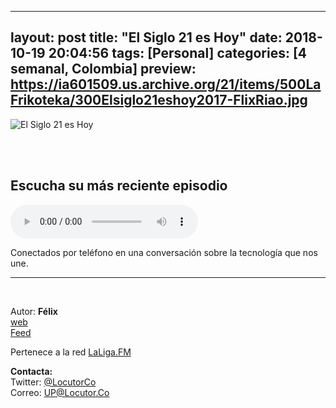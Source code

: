 
---
layout: post
title: "El Siglo 21 es Hoy"
date: 2018-10-19 20:04:56
tags: [Personal]
categories: [4 semanal, Colombia]
preview: https://ia601509.us.archive.org/21/items/500LaFrikoteka/300Elsiglo21eshoy2017-FlixRiao.jpg
---

![El Siglo 21 es Hoy](https://ia601509.us.archive.org/21/items/500LaFrikoteka/500Elsiglo21eshoy2017-FlixRiao.jpg)

<br/>
<br/>

## Escucha su más reciente episodio

<!--reproductor-feed=http://feeds.feedburner.com/siglo21-->
<!--reproductor-start-->
<audio id="audio" preload="auto" controls="" src="http://feedproxy.google.com/~r/siglo21/~5/edCMHDwkCtY/notas_de_voz_al_doble_de_la_velocidad.mp3"></audio>
<!--reproductor-end-->

Conectados por teléfono en una conversación sobre la tecnología que nos une.

_ _ _

<br>

Autor: **Félix**  
[web](https://www.elsiglo21eshoy.com/)  
[Feed](http://feeds.feedburner.com/siglo21)  


Pertenece a la red [LaLiga.FM](https://audioboom.com/channel/laliga-fm)  


**Contacta:**  
Twitter: [@LocutorCo](https://twitter.com/LocutorCo)  
Correo: [UP@Locutor.Co](mailto:UP@Locutor.Co)  

